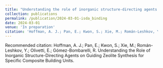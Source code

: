 ```yaml
---
title: "Understanding the role of inorganic structure-directing agents on guiding zeolite synthesis for specific composite building units"
collection: publications
permalink: /publication/2024-03-01-isda_binding
date: 2024-03-01
venue: 'In preparation'
citation: 'Hoffman, A. J.; Pan, E.; Kwon, S.; Xie, M.; Román-Leshkov, Y.; Olivetti, E.; Gómez-Bombarelli, R. Understanding the Role of Inorganic Structure-Directing Agents on Guiding Zeolite Synthesis for Specific Composite Building Units.'
---
```

Recommended citation: Hoffman, A. J.; Pan, E.; Kwon, S.; Xie, M.; Román-Leshkov, Y.; Olivetti, E.; Gómez-Bombarelli, R. Understanding the Role of Inorganic Structure-Directing Agents on Guiding Zeolite Synthesis for Specific Composite Building Units.